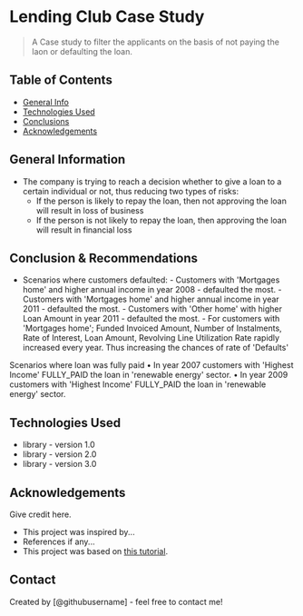 # Lending Club Case Study
> A Case study to filter the applicants on the basis of not paying the laon or defaulting the loan.

## Table of Contents
* [General Info](#general-information)
* [Technologies Used](#technologies-used)
* [Conclusions](#conclusions)
* [Acknowledgements](#acknowledgements)

## General Information
- The company is trying to reach a decision whether to give a loan to a certain individual or not, thus reducing two types of risks: 
    - If the person is likely to repay the loan, then not approving the loan will result in loss of business 
    - If the person is not likely to repay the loan, then approving the loan will result in financial loss 

## Conclusion & Recommendations
- Scenarios where customers defaulted:
        - Customers with 'Mortgages home' and higher annual income in year 2008 - defaulted the most.
        - Customers with 'Mortgages home' and higher annual income in year 2011 - defaulted the most.
        - Customers with 'Other home' with higher Loan Amount in year 2011 - defaulted the most.
        - For customers with 'Mortgages home'; Funded Invoiced Amount, Number of Instalments, Rate of Interest, Loan Amount, Revolving Line Utilization Rate rapidly increased every year. Thus increasing the chances of rate of 'Defaults'

Scenarios where loan was fully paid
• In year 2007 customers with 'Highest Income' FULLY_PAID the loan in 'renewable energy' sector.
• In year 2009 customers with 'Highest Income' FULLY_PAID the loan in 'renewable energy' sector.

<!-- You don't have to answer all the questions - just the ones relevant to your project. -->


## Technologies Used
- library - version 1.0
- library - version 2.0
- library - version 3.0

<!-- As the libraries versions keep on changing, it is recommended to mention the version of library used in this project -->

## Acknowledgements
Give credit here.
- This project was inspired by...
- References if any...
- This project was based on [this tutorial](https://www.example.com).


## Contact
Created by [@githubusername] - feel free to contact me!


<!-- Optional -->
<!-- ## License -->
<!-- This project is open source and available under the [... License](). -->

<!-- You don't have to include all sections - just the one's relevant to your project -->
